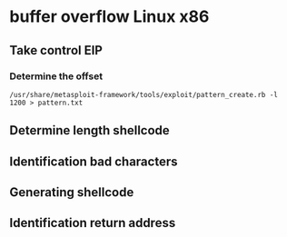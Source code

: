 # buffer overflow Linux x86

## Take control EIP

### Determine the offset

```shell
/usr/share/metasploit-framework/tools/exploit/pattern_create.rb -l 1200 > pattern.txt
```

## Determine length shellcode

## Identification bad characters

## Generating shellcode

## Identification return address

